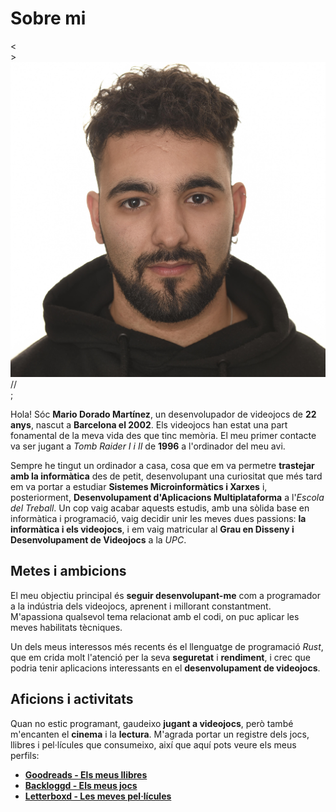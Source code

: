 # Sobre mi

<div class="avatar-container">
  <div class="code-element top-left">&lt;</div>
  <div class="code-element top-right">&gt;</div>
  <img src="/assets/yo.jpg" alt="La meva foto de perfil" class="avatar-image">
  <div class="code-element bottom-left">//</div>
  <div class="code-element bottom-right">;</div>
</div>

Hola! Sóc **Mario Dorado Martínez**, un desenvolupador de videojocs de **22 anys**, nascut a **Barcelona el 2002**. Els videojocs han estat una part fonamental de la meva vida des que tinc memòria. El meu primer contacte va ser jugant a *Tomb Raider I i II* de **1996** a l'ordinador del meu avi.

Sempre he tingut un ordinador a casa, cosa que em va permetre **trastejar amb la informàtica** des de petit, desenvolupant una curiositat que més tard em va portar a estudiar **Sistemes Microinformàtics i Xarxes** i, posteriorment, **Desenvolupament d'Aplicacions Multiplataforma** a l'*Escola del Treball*. Un cop vaig acabar aquests estudis, amb una sòlida base en informàtica i programació, vaig decidir unir les meves dues passions: **la informàtica i els videojocs**, i em vaig matricular al **Grau en Disseny i Desenvolupament de Videojocs** a la *UPC*.

## Metes i ambicions

El meu objectiu principal és **seguir desenvolupant-me** com a programador a la indústria dels videojocs, aprenent i millorant constantment. M'apassiona qualsevol tema relacionat amb el codi, on puc aplicar les meves habilitats tècniques.

Un dels meus interessos més recents és el llenguatge de programació *Rust*, que em crida molt l'atenció per la seva **seguretat** i **rendiment**, i crec que podria tenir aplicacions interessants en el **desenvolupament de videojocs**.

## Aficions i activitats

Quan no estic programant, gaudeixo **jugant a videojocs**, però també m'encanten el **cinema** i la **lectura**. M'agrada portar un registre dels jocs, llibres i pel·lícules que consumeixo, així que aquí pots veure els meus perfils:

- [**Goodreads - Els meus llibres**](https://www.goodreads.com/mdoradom/)
- [**Backloggd - Els meus jocs**](https://www.backloggd.com/u/mdoradom/)
- [**Letterboxd - Les meves pel·lícules**](https://letterboxd.com/mdoradom/)
